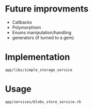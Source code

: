 # Future improvments
- Callbacks
- Polymorphism
- Enums manipulation/handling
- generators (if turned to a gem)

# Implementation
`app/libs/simple_storage_service`
# Usage
`app/services/blobs_store_service.rb`
